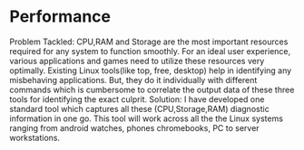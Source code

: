 # Performance

Problem Tackled:
CPU,RAM and Storage are the most important resources required for any system to function smoothly. For an
ideal user experience, various applications and games need to utilize these resources very optimally. Existing Linux
tools(like top, free, desktop) help in identifying any misbehaving applications. But, they do it individually with
different commands which is cumbersome to correlate the output data of these three tools for identifying the exact
culprit.
Solution:
I have developed one standard tool which captures all these (CPU,Storage,RAM) diagnostic information in one go.
This tool will work across all the the Linux systems ranging from android watches, phones chromebooks, PC to server
workstations.
